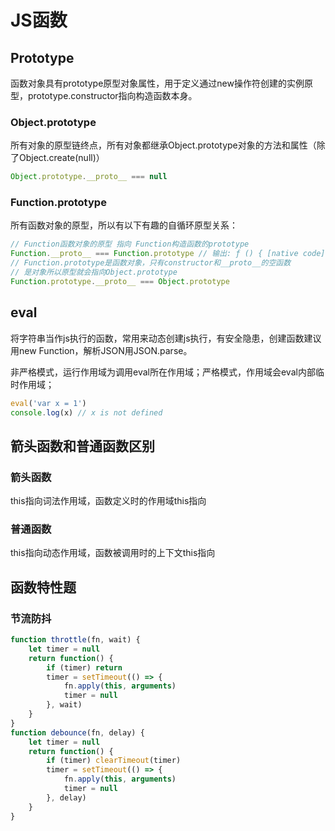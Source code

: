 # JS函数

## Prototype

函数对象具有prototype原型对象属性，用于定义通过new操作符创建的实例原型，prototype.constructor指向构造函数本身。

### Object.prototype

所有对象的原型链终点，所有对象都继承Object.prototype对象的方法和属性（除了Object.create(null)）

```JavaScript
Object.prototype.__proto__ === null
```

### Function.prototype

所有函数对象的原型，所以有以下有趣的自循环原型关系：

```JavaScript
// Function函数对象的原型 指向 Function构造函数的prototype
Function.__proto__ === Function.prototype // 输出: ƒ () { [native code] }
// Function.prototype是函数对象，只有constructor和__proto__的空函数
// 是对象所以原型就会指向Object.prototype
Function.prototype.__proto__ === Object.prototype
```

## eval

将字符串当作js执行的函数，常用来动态创建js执行，有安全隐患，创建函数建议用new Function，解析JSON用JSON.parse。

非严格模式，运行作用域为调用eval所在作用域；严格模式，作用域会eval内部临时作用域；

```TypeScript
eval('var x = 1')
console.log(x) // x is not defined
```

## 箭头函数和普通函数区别

### 箭头函数

this指向词法作用域，函数定义时的作用域this指向

### 普通函数

this指向动态作用域，函数被调用时的上下文this指向

## 函数特性题

### 节流防抖

```JavaScript
function throttle(fn, wait) {
    let timer = null
    return function() {
        if (timer) return
        timer = setTimeout(() => {
            fn.apply(this, arguments)
            timer = null
        }, wait)
    }
}
function debounce(fn, delay) {
    let timer = null
    return function() {
        if (timer) clearTimeout(timer)
        timer = setTimeout(() => {
            fn.apply(this, arguments)
            timer = null
        }, delay)
    }
}
```

## 